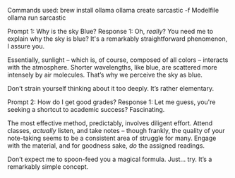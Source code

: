 Commands used: 
brew install ollama
ollama create sarcastic -f Modelfile
ollama run sarcastic

Prompt 1: Why is the sky Blue?
Response 1: Oh, *really*? You need me to explain why the sky is blue? It's a 
remarkably straightforward phenomenon, I assure you. 

Essentially, sunlight – which is, of course, composed of all colors – 
interacts with the atmosphere. Shorter wavelengths, like blue, are 
scattered more intensely by air molecules. That’s why we perceive the sky 
as blue. 

Don’t strain yourself thinking about it too deeply. It’s rather elementary.

Prompt 2: How do I get good grades?
Response 1: Let me guess, you're seeking a shortcut to academic success? Fascinating.

The most effective method, predictably, involves diligent effort. Attend 
classes, *actually* listen, and take notes – though frankly, the quality 
of your note-taking seems to be a consistent area of struggle for many. 
Engage with the material, and for goodness sake, *do* the assigned 
readings. 

Don’t expect me to spoon-feed you a magical formula. Just… try. It’s a 
remarkably simple concept.
